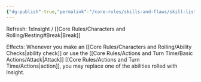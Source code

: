 ```yaml
---
{"dg-publish":true,"permalink":"/core-rules/skills-and-flaws/skill-list/insight/rank-1/flash-of-insight/"}
---
```


Refresh: 1xInsight / [[Core Rules/Characters and Rolling/Resting#Break\|Break]]

Effects:
Whenever you make an [[Core Rules/Characters and Rolling/Ability Checks\|ability check]] or use the [[Core Rules/Actions and Turn Time/Basic Actions/Attack\|Attack]] [[Core Rules/Actions and Turn Time/Actions\|action]], you may replace one of the abilities rolled with Insight.